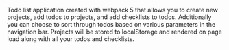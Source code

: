 Todo list application created with webpack 5 that allows you to create new projects, add todos to projects, and add checklists to todos. Additionally you can choose to sort through todos based on various parameters in the navigation bar. Projects will be stored to localStorage and rendered on page load along with all your todos and checklists. 